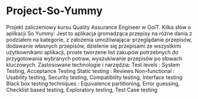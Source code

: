# Project-So-Yummy
Projekt zaliczeniowy kursu Quality Assurance Engineer w GoIT.
Kilka słów o aplikacji So Yummy: Jest to aplikacja gromadząca przepisy na różne dania z podziałem na kategorie, z założenia umożliwiająca:
przeglądanie przepisów, dodawanie własnych przepisów, dzielenie się przepisami ze wszystkimi użytkownikami aplikacji, proste tworzene list zakupów potrzebnych do przygotowania wybranych potraw, wyszukiwanie przepisów po słowach kluczowych.
Zastosowane technologie i narzędzia:
Test levels : System Testing, Acceptance Testing
Static testing : Reviews
Non-functional : Usability testing, Security testing, Compatibility testing, Interface testing
Black box testing techniques : Equivalence partitioning, Error guessing, Checklist based testing, Exploratory testing, Test Case testing










